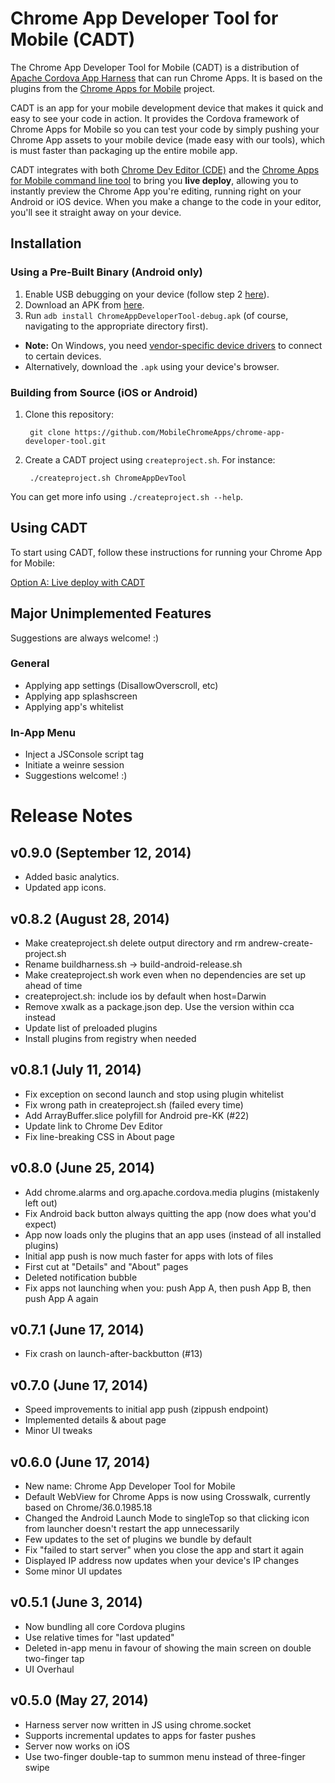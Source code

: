 # Chrome App Developer Tool for Mobile (CADT)

The Chrome App Developer Tool for Mobile (CADT) is a distribution of [Apache Cordova App Harness](https://git-wip-us.apache.org/repos/asf/cordova-app-harness.git) that can run Chrome Apps. It is based on the plugins from the [Chrome Apps for Mobile](https://github.com/MobileChromeApps/mobile-chrome-apps) project.

CADT is an app for your mobile development device that makes it quick and easy to see your code in action. It provides the Cordova framework of Chrome Apps for Mobile so you can test your code by simply pushing your Chrome App assets to your mobile device (made easy with our tools), which is must faster than packaging up the entire mobile app.

CADT integrates with both [Chrome Dev Editor (CDE)](https://github.com/dart-lang/chromedeveditor) and the [Chrome Apps for Mobile command line tool](https://github.com/MobileChromeApps/mobile-chrome-apps/blob/master/docs/Installation.md#install-the-cca-command-line-tool) to bring you __live deploy__, allowing you to instantly preview the Chrome App you're editing, running right on your Android or iOS device. When you make a change to the code in your editor, you'll see it straight away on your device.

## Installation

### Using a Pre-Built Binary (Android only)

1. Enable USB debugging on your device (follow step 2 [here](http://developer.android.com/tools/device.html#setting-up)).
2. Download an APK from [here](https://github.com/MobileChromeApps/chrome-app-developer-tool/releases).
3. Run `adb install ChromeAppDeveloperTool-debug.apk` (of course, navigating to the appropriate directory first).
  * **Note:** On Windows, you need [vendor-specific device drivers](http://developer.android.com/tools/extras/oem-usb.html) to connect to certain devices.
  * Alternatively, download the `.apk` using your device's browser.

### Building from Source (iOS or Android)

1. Clone this repository:

        git clone https://github.com/MobileChromeApps/chrome-app-developer-tool.git

2. Create a CADT project using `createproject.sh`.  For instance:

        ./createproject.sh ChromeAppDevTool

You can get more info using `./createproject.sh --help`.

## Using CADT

To start using CADT, follow these instructions for running your Chrome App for Mobile:

[Option A: Live deploy with CADT](https://github.com/MobileChromeApps/mobile-chrome-apps/blob/master/docs/Develop.md#option-a-live-deploy-with-cadt-quick-and-easy)

## Major Unimplemented Features

Suggestions are always welcome! :)

### General
* Applying app settings (DisallowOverscroll, etc)
* Applying app splashscreen
* Applying app's whitelist

### In-App Menu
* Inject a JSConsole script tag
* Initiate a weinre session
* Suggestions welcome! :)

# Release Notes

## v0.9.0 (September 12, 2014)
* Added basic analytics.
* Updated app icons.

## v0.8.2 (August 28, 2014)
* Make createproject.sh delete output directory and rm andrew-create-project.sh
* Rename buildharness.sh -> build-android-release.sh
* Make createproject.sh work even when no dependencies are set up ahead of time
* createproject.sh: include ios by default when host=Darwin
* Remove xwalk as a package.json dep. Use the version within cca instead
* Update list of preloaded plugins
* Install plugins from registry when needed

## v0.8.1 (July 11, 2014)
* Fix exception on second launch and stop using plugin whitelist
* Fix wrong path in createproject.sh (failed every time)
* Add ArrayBuffer.slice polyfill for Android pre-KK (#22)
* Update link to Chrome Dev Editor
* Fix line-breaking CSS in About page

## v0.8.0 (June 25, 2014)
* Add chrome.alarms and org.apache.cordova.media plugins (mistakenly left out)
* Fix Android back button always quitting the app (now does what you'd expect)
* App now loads only the plugins that an app uses (instead of all installed plugins)
* Initial app push is now much faster for apps with lots of files
* First cut at "Details" and "About" pages
* Deleted notification bubble
* Fix apps not launching when you: push App A, then push App B, then push App A again

## v0.7.1 (June 17, 2014)
* Fix crash on launch-after-backbutton (#13)

## v0.7.0 (June 17, 2014)
* Speed improvements to initial app push (zippush endpoint)
* Implemented details & about page
* Minor UI tweaks

## v0.6.0 (June 17, 2014)
* New name: Chrome App Developer Tool for Mobile
* Default WebView for Chrome Apps is now using Crosswalk, currently based on Chrome/36.0.1985.18
* Changed the Android Launch Mode to singleTop so that clicking icon from launcher doesn't restart the app unnecessarily
* Few updates to the set of plugins we bundle by default
* Fix "failed to start server" when you close the app and start it again
* Displayed IP address now updates when your device's IP changes
* Some minor UI updates

## v0.5.1 (June 3, 2014)
* Now bundling all core Cordova plugins
* Use relative times for "last updated"
* Deleted in-app menu in favour of showing the main screen on double two-finger tap
* UI Overhaul

## v0.5.0 (May 27, 2014)
* Harness server now written in JS using chrome.socket
* Supports incremental updates to apps for faster pushes
* Server now works on iOS
* Use two-finger double-tap to summon menu instead of three-finger swipe

